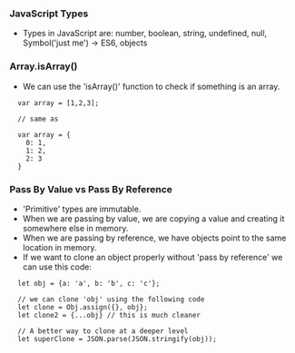 ### JavaScript Types
  - Types in JavaScript are: number, boolean, string, undefined, null, Symbol('just me') -> ES6, objects

### Array.isArray()
  - We can use the 'isArray()' function to check if something is an array.
  ```
    var array = [1,2,3];
    
    // same as
    
    var array = {
      0: 1,
      1: 2,
      2: 3
    }
  ```

### Pass By Value vs Pass By Reference
  - 'Primitive' types are immutable.
  - When we are passing by value, we are copying a value and creating it somewhere else in memory. 
  - When we are passing by reference, we have objects point to the same location in memory.
  - If we want to clone an object properly without 'pass by reference' we can use this code:
  
  ```
    let obj = {a: 'a', b: 'b', c: 'c'};
    
    // we can clone 'obj' using the following code
    let clone = Obj.assign({}, obj};
    let clone2 = {...obj} // this is much cleaner
    
    // A better way to clone at a deeper level
    let superClone = JSON.parse(JSON.stringify(obj));
  ```
  
